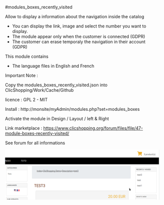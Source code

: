 #modules_boxes_recently_visited

Allow to display a information about the navigation inside the catalog
- You can display the link, image and select the number you want to display.
- The module appear only when the customer is connected (GDPR)
- The customer can erase temporaly the navigation in their account (GDPR)

This module contains

- The language files in English and French
  
Important Note :

Copy the modules_boxes_recently_visited.json into ClicShopping/Work/Cache/Github

licence  : GPL 2 - MIT

Install :
http://monsite/myAdmin/modules.php?set=modules_boxes

Activate the module in Design / Layout / left & Right

Link marketplace : https://www.clicshopping.org/forum/files/file/47-module-boxes-recently-visited/

See forum for all informations

![image](https://github.com/ClicShoppingOfficialModulesV3/modules_boxes_recently_visited/blob/master/ModuleInfosJson/visited.png)


